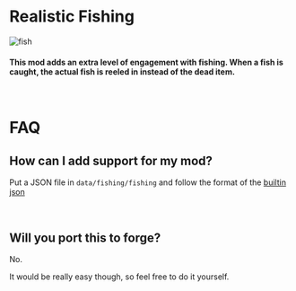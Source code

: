 # Realistic Fishing
![fish](https://i.imgur.com/pjbMudK.png)
#### This mod adds an extra level of engagement with fishing. When a fish is caught, the actual fish is reeled in instead of the dead item.

<br>

# FAQ

## How can I add support for my mod?
Put a JSON file in `data/fishing/fishing` and follow the format of the [builtin json](https://github.com/SimplyCmd/Live-Fishing/blob/main/src/main/resources/data/fishing/fishing/fish.json)

<br>

## Will you port this to forge?
No.

It would be really easy though, so feel free to do it yourself.
